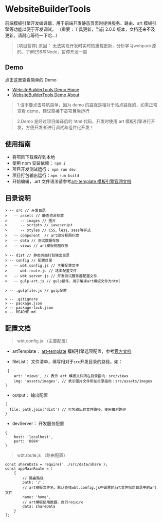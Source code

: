 # WebsiteBuilderTools

前端模板引擎开发编译器，用于前端开发静态页面时提供服务、路由、art 模板引擎等功能以便于开发调试。
（重要：工具更新，当前 2.0.0 版本，文档还来不及更新，请耐心等待一下哈...）
> [项目暂停] 原因： 无法实现开发时实时热重载更新，分析学习webpack源码、了解ES6与Node，暂停开发一周

## Demo

点击这里查看简单的 Demo

- [WebsiteBuilderTools Demo Home](http://htmlpreview.github.io/?https://github.com/qc-web-y/WebsiteBuilderTools/blob/master/dist/views/home.html)
- [WebsiteBuilderTools Demo About](http://htmlpreview.github.io/?https://github.com/qc-web-y/WebsiteBuilderTools/blob/master/dist/views/about.html)

> 1.请不要点击导航菜单，因为 demo 的路径是相对于站点路径的，如需正常查看 demo，建议直接下载项目后运行

> 2.Demo 是经过项目编译后的 html 代码，开发时使用 art 模板引擎进行开发，方便开发者进行调试和组件化开发！

## 使用指南

- 将项目下载保存到本地
- 使用 npm 安装依赖： `npm i`
- 项目开发测试运行： `npm run dev`
- 项目打包输出运行：`npm run build`
- 开始编辑，.art 文件语法请参考[art-template 模板引擎官网文档](http://aui.github.io/art-template/zh-cn)

## 目录说明

```
> -- src // 开发目录
>   -- assets // 静态资源存放
>      -- images // 图片
>      -- scripts // javascript
>      -- styles // CSS、less、sass等样式
>   -- component  // art部分视图存放
>   -- data // 测试数据存放
>   -- views // art模板视图存放

> -- dist // 静态页面打包输出目录
> -- config // 配置目录
>   -- wbt.config.js // 主要配置文件
>   -- wbt.route.js // 路由配置文件
>   -- wbt.server.js // 开发测试服务器配置文件
>   -- gulp-art.js // gulp插件，用于编译art模板文件为html

> -- .gulpfile.js // gulp配置

> -- .gitignore
> -- package.json
> -- package-lock.json
> -- README.md
```

## 配置文档

> wbt.config.js （主要配置）

- artTemplate： [art-template](http://aui.github.io/art-template/zh-cn) 模板引擎选项配置，参考[官方文档](http://aui.github.io/art-template/zh-cn/docs/options.html)

- fileList： 文件清单，填写相对于`src`开发目录的路径，如：

```
 {
    art: 'views', // 表示 art 模板文件所在目录指向：src/views
    img: 'assets/images', // 表示图片文件所在目录指向：src/assets/images
}
```

- output： 输出配置

```
{
  file: path.join('dist') // 打包输出的文件路径，使用相对路径
}
```

- devServer： 开发服务配置

```
{
    host: 'localhost',
    port: '8084'
}
```

> wbt.route.js （路由配置）

```
const shareData = require('../src/data/share');
const appMainRoute = [
	{
        // 路由路径
		path: '/',
        // art模板文件名，默认查找wbt.config.js中设置的art文件指向目录中的art文件
		name: 'home',
        // art模板使用数据，自行require
		data: shareData
	}
];
```
